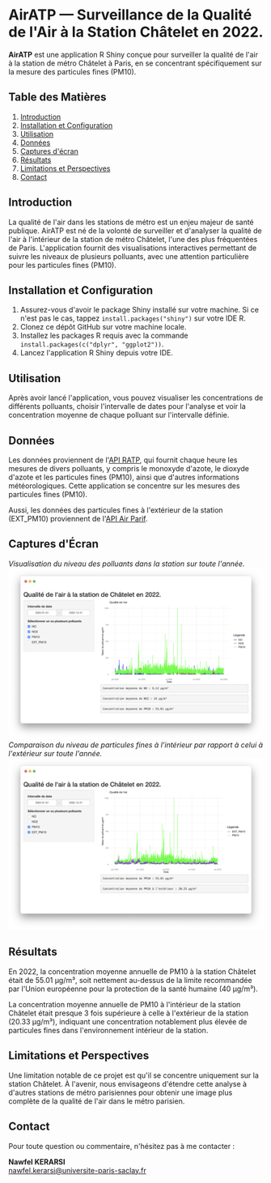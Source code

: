 # AirATP — Surveillance de la Qualité de l'Air à la Station Châtelet en 2022.

**AirATP** est une application R Shiny conçue pour surveiller la qualité de l'air à la station de métro Châtelet à Paris, en se concentrant spécifiquement sur la mesure des particules fines (PM10).

## Table des Matières

1. [Introduction](#introduction)
2. [Installation et Configuration](#installation-et-configuration)
3. [Utilisation](#utilisation)
4. [Données](#données)
5. [Captures d'écran](#captures-décran)
6. [Résultats](#résultats)
7. [Limitations et Perspectives](#limitations-et-perspectives)
8. [Contact](#contact)

## Introduction

La qualité de l'air dans les stations de métro est un enjeu majeur de santé publique. AirATP est né de la volonté de surveiller et d'analyser la qualité de l'air à l'intérieur de la station de métro Châtelet, l'une des plus fréquentées de Paris. L'application fournit des visualisations interactives permettant de suivre les niveaux de plusieurs polluants, avec une attention particulière pour les particules fines (PM10).

## Installation et Configuration

1. Assurez-vous d'avoir le package Shiny installé sur votre machine. 
Si ce n'est pas le cas, tappez ```install.packages("shiny")``` sur votre IDE R.
2. Clonez ce dépôt GitHub sur votre machine locale.
3. Installez les packages R requis avec la commande `install.packages(c("dplyr", "ggplot2"))`.
4. Lancez l'application R Shiny depuis votre IDE.

## Utilisation

Après avoir lancé l'application, vous pouvez visualiser les concentrations de différents polluants, choisir l'intervalle de dates pour l'analyse et voir la concentration moyenne de chaque polluant sur l'intervalle définie. 

## Données

Les données proviennent de l'[API RATP](https://data.ratp.fr/explore/dataset/qualite-de-lair-mesuree-dans-la-station-chatelet/information/?refine.dateheure=2022), qui fournit chaque heure les mesures de divers polluants, y compris le monoxyde d'azote, le dioxyde d'azote et les particules fines (PM10), ainsi que d'autres informations météorologiques. Cette application se concentre sur les mesures des particules fines (PM10).

Aussi, les données des particules fines à l'extérieur de la station (EXT_PM10) proviennent de l'[API Air Parif](https://data-airparif-asso.opendata.arcgis.com/datasets/2022-pm10/explore).



## Captures d'Écran
*Visualisation du niveau des polluants dans la station sur toute l'année.*
![screenshot](src/screen1.png)
*Comparaison du niveau de particules fines à l'intérieur par rapport à celui à l'extérieur sur toute l'année.*
![screenshot](src/screen2.png)

## Résultats

En 2022, la concentration moyenne annuelle de PM10 à la station Châtelet était de 55.01 µg/m³, soit nettement au-dessus de la limite recommandée par l'Union européenne pour la protection de la santé humaine (40 µg/m³).

La concentration moyenne annuelle de PM10 à l'intérieur de la station Châtelet était presque 3 fois supérieure à celle à l'extérieur de la station (20.33 µg/m³), indiquant une concentration notablement plus élevée de particules fines dans l'environnement intérieur de la station.

## Limitations et Perspectives

Une limitation notable de ce projet est qu'il se concentre uniquement sur la station Châtelet. À l'avenir, nous envisageons d'étendre cette analyse à d'autres stations de métro parisiennes pour obtenir une image plus complète de la qualité de l'air dans le métro parisien.

## Contact

Pour toute question ou commentaire, n'hésitez pas à me contacter :

**Nawfel KERARSI**\
[nawfel.kerarsi@universite-paris-saclay.fr](mailto:nawfel.kerarsi@universite-paris-saclay.fr)